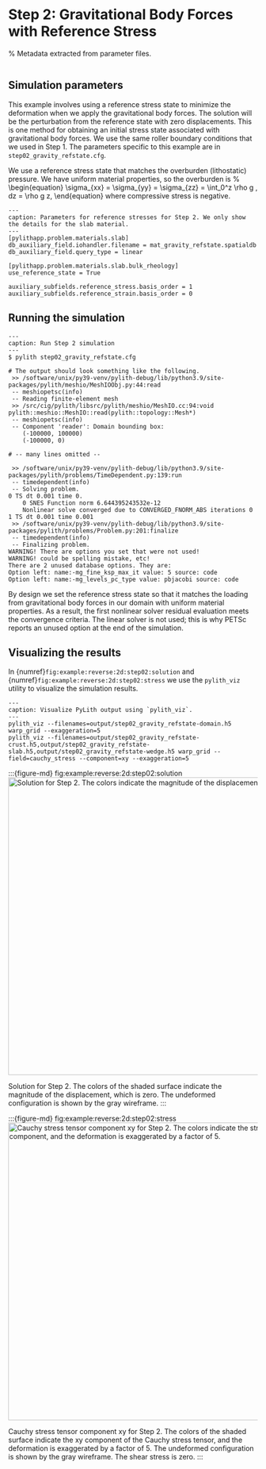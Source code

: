 # Step 2: Gravitational Body Forces with Reference Stress

% Metadata extracted from parameter files.
```{include} step02_gravity_refstate-synopsis.md
```

## Simulation parameters

This example involves using a reference stress state to minimize the deformation when we apply the gravitational body forces.
The solution will be the perturbation from the reference state with zero displacements.
This is one method for obtaining an initial stress state associated with gravitational body forces.
We use the same roller boundary conditions that we used in Step 1.
The parameters specific to this example are in `step02_gravity_refstate.cfg`.

We use a reference stress state that matches the overburden (lithostatic) pressure.
We have uniform material properties, so the overburden is
%
\begin{equation}
\sigma_{xx} = \sigma_{yy} = \sigma_{zz} = \int_0^z \rho g \, dz = \rho g z,
\end{equation}
where compressive stress is negative.

```{code-block} cfg
---
caption: Parameters for reference stresses for Step 2. We only show the details for the slab material.
---
[pylithapp.problem.materials.slab]
db_auxiliary_field.iohandler.filename = mat_gravity_refstate.spatialdb
db_auxiliary_field.query_type = linear

[pylithapp.problem.materials.slab.bulk_rheology]
use_reference_state = True

auxiliary_subfields.reference_stress.basis_order = 1
auxiliary_subfields.reference_strain.basis_order = 0
```

## Running the simulation

```{code-block} console
---
caption: Run Step 2 simulation
---
$ pylith step02_gravity_refstate.cfg

# The output should look something like the following.
 >> /software/unix/py39-venv/pylith-debug/lib/python3.9/site-packages/pylith/meshio/MeshIOObj.py:44:read
 -- meshiopetsc(info)
 -- Reading finite-element mesh
 >> /src/cig/pylith/libsrc/pylith/meshio/MeshIO.cc:94:void pylith::meshio::MeshIO::read(pylith::topology::Mesh*)
 -- meshiopetsc(info)
 -- Component 'reader': Domain bounding box:
    (-100000, 100000)
    (-100000, 0)

# -- many lines omitted --

 >> /software/unix/py39-venv/pylith-debug/lib/python3.9/site-packages/pylith/problems/TimeDependent.py:139:run
 -- timedependent(info)
 -- Solving problem.
0 TS dt 0.001 time 0.
    0 SNES Function norm 6.644395243532e-12
    Nonlinear solve converged due to CONVERGED_FNORM_ABS iterations 0
1 TS dt 0.001 time 0.001
 >> /software/unix/py39-venv/pylith-debug/lib/python3.9/site-packages/pylith/problems/Problem.py:201:finalize
 -- timedependent(info)
 -- Finalizing problem.
WARNING! There are options you set that were not used!
WARNING! could be spelling mistake, etc!
There are 2 unused database options. They are:
Option left: name:-mg_fine_ksp_max_it value: 5 source: code
Option left: name:-mg_levels_pc_type value: pbjacobi source: code
```

By design we set the reference stress state so that it matches the loading from gravitational body forces in our domain with uniform material properties.
As a result, the first nonlinear solver residual evaluation meets the convergence criteria.
The linear solver is not used; this is why PETSc reports an unused option at the end of the simulation.

## Visualizing the results

In {numref}`fig:example:reverse:2d:step02:solution` and {numref}`fig:example:reverse:2d:step02:stress` we use the `pylith_viz` utility to visualize the simulation results.

```{code-block} console
---
caption: Visualize PyLith output using `pylith_viz`.
---
pylith_viz --filenames=output/step02_gravity_refstate-domain.h5 warp_grid --exaggeration=5
pylith_viz --filenames=output/step02_gravity_refstate-crust.h5,output/step02_gravity_refstate-slab.h5,output/step02_gravity_refstate-wedge.h5 warp_grid --field=cauchy_stress --component=xy --exaggeration=5
```

:::{figure-md} fig:example:reverse:2d:step02:solution
<img src="figs/step02-solution.*" alt="Solution for Step 2. The colors indicate the magnitude of the displacement." width="600px"/>

Solution for Step 2.
The colors of the shaded surface indicate the magnitude of the displacement, which is zero.
The undeformed configuration is shown by the gray wireframe.
:::

:::{figure-md} fig:example:reverse:2d:step02:stress
<img src="figs/step02-stress.*" alt="Cauchy stress tensor component xy for Step 2. The colors indicate the stress tensor component, and the deformation is exaggerated by a factor of 5." width="600px"/>

Cauchy stress tensor component xy for Step 2.
The colors of the shaded surface indicate the xy component of the Cauchy stress tensor, and the deformation is exaggerated by a factor of 5.
The undeformed configuration is shown by the gray wireframe.
The shear stress is zero.
:::
